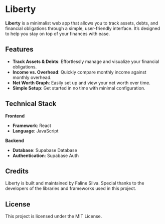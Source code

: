 # Liberty

**Liberty** is a minimalist web app that allows you to track assets, debts, and financial obligations through a simple, user-friendly interface. It’s designed to help you stay on top of your finances with ease.

## Features

* **Track Assets & Debts**: Effortlessly manage and visualize your financial obligations.
* **Income vs. Overhead**: Quickly compare monthly income against monthly overhead.
* **Net Worth Graph**: Easily set up and view your net worth over time.
* **Simple Setup**: Get started in no time with minimal configuration.

## Technical Stack

**Frontend**
* **Framework**: React
* **Language**: JavaScript

**Backend**
* **Database**: Supabase Database
* **Authentication**: Supabase Auth

## Credits

Liberty is built and maintained by Faline Silva. Special thanks to the developers of the libraries and frameworks used in this project.

## License

This project is licensed under the MIT License.
